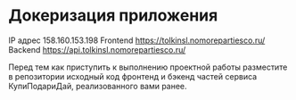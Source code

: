 # Докеризация приложения

IP адрес 158.160.153.198
Frontend https://tolkinsl.nomorepartiesco.ru/
Backend https://api.tolkinsl.nomorepartiesco.ru/

Перед тем как приступить к выполнению проектной работы разместите в репозитории исходный код фронтенд и бэкенд частей сервиса КупиПодариДай, реализованного вами ранее. 